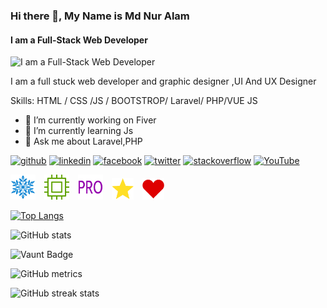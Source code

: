 ### Hi there 👋, My Name is Md Nur Alam
#### I am a Full-Stack Web Developer
![I am a Full-Stack Web Developer](https://arturssmirnovs.github.io/github-profile-readme-generator/images/banner.png)

I am a full stuck web developer and graphic designer ,UI And UX Designer

Skills: HTML / CSS /JS / BOOTSTROP/ Laravel/ PHP/VUE JS 

- 🔭 I’m currently working on Fiver 
- 🌱 I’m currently learning Js 
- 💬 Ask me about Laravel,PHP 


[<img src='https://cdn.jsdelivr.net/npm/simple-icons@3.0.1/icons/github.svg' alt='github' height='40'>](https://github.com/https://github.com/nuralam33)  [<img src='https://cdn.jsdelivr.net/npm/simple-icons@3.0.1/icons/linkedin.svg' alt='linkedin' height='40'>](https://www.linkedin.com/in/@mdnuralamreza4967/)  [<img src='https://cdn.jsdelivr.net/npm/simple-icons@3.0.1/icons/facebook.svg' alt='facebook' height='40'>](https://www.facebook.com/https://www.facebook.com/md.reza.5059)  [<img src='https://cdn.jsdelivr.net/npm/simple-icons@3.0.1/icons/twitter.svg' alt='twitter' height='40'>](https://twitter.com/https://twitter.com/MDNURALAMREZA1)  [<img src='https://cdn.jsdelivr.net/npm/simple-icons@3.0.1/icons/stackoverflow.svg' alt='stackoverflow' height='40'>](https://stackoverflow.com/users/user:21883297)  [<img src='https://cdn.jsdelivr.net/npm/simple-icons@3.0.1/icons/youtube.svg' alt='YouTube' height='40'>](https://www.youtube.com/channel/@mdnuralamreza4967)  

<a href='https://archiveprogram.github.com/'><img src='https://raw.githubusercontent.com/acervenky/animated-github-badges/master/assets/acbadge.gif' width='40' height='40'></a> <a href='https://docs.github.com/en/developers'><img src='https://raw.githubusercontent.com/acervenky/animated-github-badges/master/assets/devbadge.gif' width='40' height='40'></a> <a href='https://github.com/pricing'><img src='https://raw.githubusercontent.com/acervenky/animated-github-badges/master/assets/pro.gif' width='40' height='40'></a> <a href='https://stars.github.com/'><img src='https://raw.githubusercontent.com/acervenky/animated-github-badges/master/assets/starbadge.gif' width='35' height='35'></a> <a href='https://docs.github.com/en/github/supporting-the-open-source-community-with-github-sponsors'><img src='https://raw.githubusercontent.com/acervenky/animated-github-badges/master/assets/sponsorbadge.gif' width='35' height='35'></a> 

[![Top Langs](https://github-readme-stats.vercel.app/api/top-langs/?username=https://github.com/nuralam33)](https://github.com/anuraghazra/github-readme-stats)

![GitHub stats](https://github-readme-stats.vercel.app/api?username=https://github.com/nuralam33&show_icons=true)  

![Vaunt Badge](https://api.vaunt.dev/v1/github/entities/https://github.com/nuralam33/contributions?format=svg&private=false)  

![GitHub metrics](https://metrics.lecoq.io/https://github.com/nuralam33)  

![GitHub streak stats](https://streak-stats.demolab.com/?user=https://github.com/nuralam33)  

